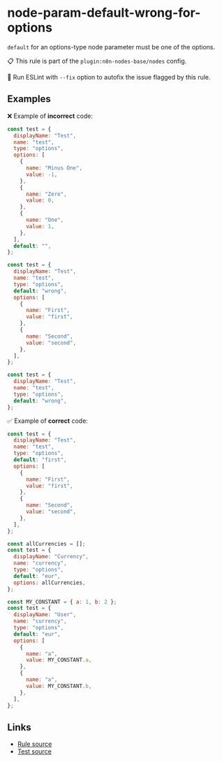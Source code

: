 [//]: # "File generated from a template. Do not edit this file directly."

# node-param-default-wrong-for-options

`default` for an options-type node parameter must be one of the options.

📋 This rule is part of the `plugin:n8n-nodes-base/nodes` config.

🔧 Run ESLint with `--fix` option to autofix the issue flagged by this rule.

## Examples

❌ Example of **incorrect** code:

```js
const test = {
  displayName: "Test",
  name: "test",
  type: "options",
  options: [
    {
      name: "Minus One",
      value: -1,
    },
    {
      name: "Zero",
      value: 0,
    },
    {
      name: "One",
      value: 1,
    },
  ],
  default: "",
};

const test = {
  displayName: "Test",
  name: "test",
  type: "options",
  default: "wrong",
  options: [
    {
      name: "First",
      value: "first",
    },
    {
      name: "Second",
      value: "second",
    },
  ],
};

const test = {
  displayName: "Test",
  name: "test",
  type: "options",
  default: "wrong",
};
```

✅ Example of **correct** code:

```js
const test = {
  displayName: "Test",
  name: "test",
  type: "options",
  default: "first",
  options: [
    {
      name: "First",
      value: "first",
    },
    {
      name: "Second",
      value: "second",
    },
  ],
};

const allCurrencies = [];
const test = {
  displayName: "Currency",
  name: "currency",
  type: "options",
  default: "eur",
  options: allCurrencies,
};

const MY_CONSTANT = { a: 1, b: 2 };
const test = {
  displayName: "User",
  name: "currency",
  type: "options",
  default: "eur",
  options: [
    {
      name: "a",
      value: MY_CONSTANT.a,
    },
    {
      name: "a",
      value: MY_CONSTANT.b,
    },
  ],
};
```

## Links

- [Rule source](../../lib/rules/node-param-default-wrong-for-options.ts)
- [Test source](../../tests/node-param-default-wrong-for-options.test.ts)
